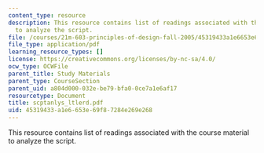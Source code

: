 ```yaml
---
content_type: resource
description: This resource contains list of readings associated with the course material
  to analyze the script.
file: /courses/21m-603-principles-of-design-fall-2005/45319433a1e6653e69f87284e269e268_scptanlys_ltlerd.pdf
file_type: application/pdf
learning_resource_types: []
license: https://creativecommons.org/licenses/by-nc-sa/4.0/
ocw_type: OCWFile
parent_title: Study Materials
parent_type: CourseSection
parent_uid: a804d000-032e-be79-bfa0-0ce7a1e6af17
resourcetype: Document
title: scptanlys_ltlerd.pdf
uid: 45319433-a1e6-653e-69f8-7284e269e268
---
```

This resource contains list of readings associated with the course material to analyze the script.